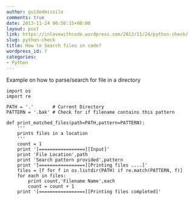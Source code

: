 ```yaml
---
author: guidedmissile
comments: true
date: 2013-11-24 06:56:15+00:00
layout: post
link: https://inlovewithcode.wordpress.com/2013/11/24/python-check/
slug: python-check
title: How to Search files in code?
wordpress_id: 7
categories:
- Python
---
```


Example on how to parse/search for file in a directory

    
    import os
    import re
    
    PATH = '.'       # Current Directory
    PATTERN = '.bak' # Check for if filename contains this pattern
    
    def print_matched_files(path=PATH,pattern=PATTERN):
        ''' 
        prints files in a location
        '''
        count = 1
        print '[=================][Input]'
        print 'File Location',path
        print 'Search pattern provided',pattern
        print '[=================][Printing files ....]'
        files = [f for f in os.listdir(PATH) if re.match(PATTERN, f)]
        for each in files:
            print count,'Filename Name',each
            count = count + 1
        print '[=================][Printing files completed]'
